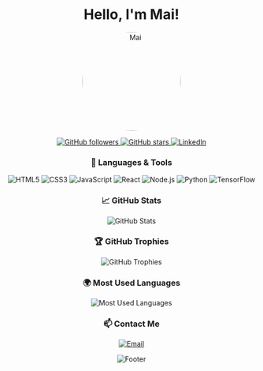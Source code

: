 <!-- Profile Header -->
<div align="center">
  <h1>Hello, I'm Mai!</h1>
  <img src="https://github.com/yourusername/yourprofilepic.png" alt="Mai" width="200" style="border-radius: 50%;"/>
</div>

<!-- Badges Section -->
<p align="center">
  <a href="https://github.com/yourusername">
    <img src="https://img.shields.io/github/followers/yourusername?style=social" alt="GitHub followers"/>
  </a>
  <a href="https://github.com/yourusername">
    <img src="https://img.shields.io/github/stars/yourusername?style=social" alt="GitHub stars"/>
  </a>
  <a href="https://linkedin.com/in/yourprofile">
    <img src="https://img.shields.io/badge/LinkedIn-Connect-blue" alt="LinkedIn"/>
  </a>
</p>

<!-- Languages and Tools -->
<div align="center">
  <h3>🔧 Languages & Tools</h3>
  <p>
    <img src="https://img.shields.io/badge/HTML5-F7DF1E?style=flat&logo=html5&logoColor=black" alt="HTML5"/>
    <img src="https://img.shields.io/badge/CSS3-1572B6?style=flat&logo=css3&logoColor=white" alt="CSS3"/>
    <img src="https://img.shields.io/badge/JavaScript-F7DF1E?style=flat&logo=javascript&logoColor=black" alt="JavaScript"/>
    <img src="https://img.shields.io/badge/React-61DAFB?style=flat&logo=react&logoColor=black" alt="React"/>
    <img src="https://img.shields.io/badge/Node.js-339933?style=flat&logo=node.js&logoColor=white" alt="Node.js"/>
    <img src="https://img.shields.io/badge/Python-3776AB?style=flat&logo=python&logoColor=white" alt="Python"/>
    <img src="https://img.shields.io/badge/TensorFlow-FF6F00?style=flat&logo=tensorflow&logoColor=white" alt="TensorFlow"/>
  </p>
</div>

<!-- GitHub Stats and Trophies -->
<div align="center">
  <h3>📈 GitHub Stats</h3>
  <img src="https://github-readme-stats.vercel.app/api?username=yourusername&show_icons=true&hide_title=true&count_private=true&hide=prs&theme=radical" alt="GitHub Stats"/>
  
  <h3>🏆 GitHub Trophies</h3>
  <img src="https://github-profile-trophy.vercel.app/?username=yourusername&theme=darkhub&no-frame=true&margin-w=10&margin-h=10" alt="GitHub Trophies"/>
</div>

<!-- Most Used Languages -->
<div align="center">
  <h3>🌍 Most Used Languages</h3>
  <img src="https://github-readme-stats.vercel.app/api/top-langs/?username=yourusername&layout=compact&theme=radical" alt="Most Used Languages"/>
</div>

<!-- Contact Information -->
<div align="center">
  <h3>📫 Contact Me</h3>
  <a href="mailto:email@example.com"><img src="https://img.shields.io/badge/Email-email@example.com-D14836?style=flat&logo=gmail&logoColor=white" alt="Email"/></a>
</div>

<!-- Footer -->
<p align="center">
  <img src="https://raw.githubusercontent.com/yourusername/yourusername/main/assets/footer.svg" alt="Footer"/>
</p>

